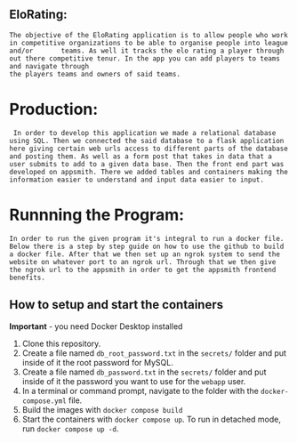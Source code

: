 ## EloRating:

    The objective of the EloRating application is to allow people who work in competitive organizations to be able to organise people into league and/or       teams. As well it tracks the elo rating a player through out there competitive tenur. In the app you can add players to teams and navigate through
    the players teams and owners of said teams.

# Production:
     In order to develop this application we made a relational database using SQL. Then we connected the said database to a flask application here giving certain web urls access to different parts of the database and posting them. As well as a form post that takes in data that a user submits to add to a given data base. Then the front end part was developed on appsmith. There we added tables and containers making the information easier to understand and input data easier to input.

# Runnning the Program:
    In order to run the given program it's integral to run a docker file. Below there is a step by step guide on how to use the github to build a docker file. After that we then set up an ngrok system to send the website on whatever port to an ngrok url. Through that we then give the ngrok url to the appsmith in order to get the appsmith frontend benefits.

## How to setup and start the containers
**Important** - you need Docker Desktop installed

1. Clone this repository.  
1. Create a file named `db_root_password.txt` in the `secrets/` folder and put inside of it the root password for MySQL. 
1. Create a file named `db_password.txt` in the `secrets/` folder and put inside of it the password you want to use for the `webapp` user. 
1. In a terminal or command prompt, navigate to the folder with the `docker-compose.yml` file.  
1. Build the images with `docker compose build`
1. Start the containers with `docker compose up`.  To run in detached mode, run `docker compose up -d`. 









